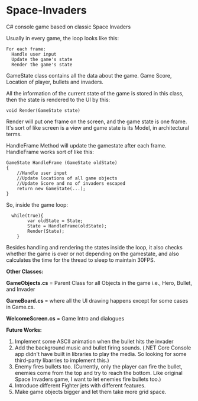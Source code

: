 # Space-Invaders
C# console game based on classic Space Invaders

Usually in every game, the loop looks like this: 
```
For each frame:
  Handle user input
  Update the game's state
  Render the game's state
```
  GameState class contains all the data about the game. Game Score, Location of player, bullets and invaders.
  
  All the information of the current state of the game is stored in this class, then the state is rendered to the UI by this: 
  ```
  void Render(GameState state)
  ```
  Render will put one frame on the screen, and the game state is one frame. It's sort of like screen is a view and game state is its Model, in architectural terms. 
  
  HandleFrame Method will update the gamestate after each frame. HandleFrame works sort of like this: 
  

    GameState HandleFrame (GameState oldState)
    {
        //Handle user input
        //Update locations of all game objects
        //Update Score and no of invaders escaped
        return new GameState(...);
    }

    
So, inside the game loop:
   
```
  while(true){
        var oldState = State;
        State = HandleFrame(oldState);
        Render(State);
    }
```    
    
   Besides handling and rendering the states inside the loop, it also checks whether the game is over or not depending on the gamestate, and also calculates the time for the thread to sleep to maintain 30FPS.
  
   <b>Other Classes: </b>
   
   <b>GameObjects.cs</b> = Parent Class for all Objects in the game i.e., Hero, Bullet, and Invader
   
   <b>GameBoard.cs </b> = where all the UI drawing happens except for some cases in Game.cs.
   
   <b>WelcomeScreen.cs</b> = Game Intro and dialogues 
   
   <b> Future Works: </b>
   1. Implement some ASCII animation when the bullet hits the invader
   2. Add the background music and bullet firing sounds. (.NET Core Console app didn't have built in libraries to play the media. So looking for some third-party libarries to implement this.)
   3. Enemy fires bullets too. (Currently, only the player can fire the bullet, enemies come from the top and try to reach the bottom. Like original Space Invaders game, I want to let enemies fire bullets too.)
   4. Introduce different Fighter jets with different features. 
   5. Make game objects bigger and let them take more grid space. 
